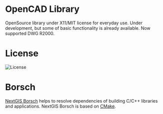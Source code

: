# OpenCAD Library

OpenSource library under X11/MIT license for everyday use. Under development,
but some of basic functionality is already available.
Now supported DWG R2000.

# License

![License](https://img.shields.io/badge/License-X11%2FMIT-blue.svg?maxAge=2592000)

# Borsch

[NextGIS Borsch](https://github.com/nextgis-borsch/borsch) helps to resolve
dependencies of building C/C++ libraries and applications. NextGIS Borsch is based on [CMake](https://cmake.org/).
